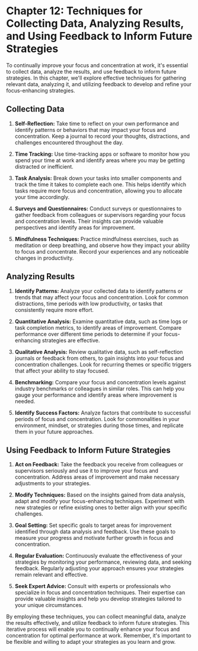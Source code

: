 Chapter 12: Techniques for Collecting Data, Analyzing Results, and Using Feedback to Inform Future Strategies
=============================================================================================================

To continually improve your focus and concentration at work, it's essential to collect data, analyze the results, and use feedback to inform future strategies. In this chapter, we'll explore effective techniques for gathering relevant data, analyzing it, and utilizing feedback to develop and refine your focus-enhancing strategies.

Collecting Data
---------------

1. **Self-Reflection:** Take time to reflect on your own performance and identify patterns or behaviors that may impact your focus and concentration. Keep a journal to record your thoughts, distractions, and challenges encountered throughout the day.

2. **Time Tracking:** Use time-tracking apps or software to monitor how you spend your time at work and identify areas where you may be getting distracted or inefficient.

3. **Task Analysis:** Break down your tasks into smaller components and track the time it takes to complete each one. This helps identify which tasks require more focus and concentration, allowing you to allocate your time accordingly.

4. **Surveys and Questionnaires:** Conduct surveys or questionnaires to gather feedback from colleagues or supervisors regarding your focus and concentration levels. Their insights can provide valuable perspectives and identify areas for improvement.

5. **Mindfulness Techniques:** Practice mindfulness exercises, such as meditation or deep breathing, and observe how they impact your ability to focus and concentrate. Record your experiences and any noticeable changes in productivity.

Analyzing Results
-----------------

1. **Identify Patterns:** Analyze your collected data to identify patterns or trends that may affect your focus and concentration. Look for common distractions, time periods with low productivity, or tasks that consistently require more effort.

2. **Quantitative Analysis:** Examine quantitative data, such as time logs or task completion metrics, to identify areas of improvement. Compare performance over different time periods to determine if your focus-enhancing strategies are effective.

3. **Qualitative Analysis:** Review qualitative data, such as self-reflection journals or feedback from others, to gain insights into your focus and concentration challenges. Look for recurring themes or specific triggers that affect your ability to stay focused.

4. **Benchmarking:** Compare your focus and concentration levels against industry benchmarks or colleagues in similar roles. This can help you gauge your performance and identify areas where improvement is needed.

5. **Identify Success Factors:** Analyze factors that contribute to successful periods of focus and concentration. Look for commonalities in your environment, mindset, or strategies during those times, and replicate them in your future approaches.

Using Feedback to Inform Future Strategies
------------------------------------------

1. **Act on Feedback:** Take the feedback you receive from colleagues or supervisors seriously and use it to improve your focus and concentration. Address areas of improvement and make necessary adjustments to your strategies.

2. **Modify Techniques:** Based on the insights gained from data analysis, adapt and modify your focus-enhancing techniques. Experiment with new strategies or refine existing ones to better align with your specific challenges.

3. **Goal Setting:** Set specific goals to target areas for improvement identified through data analysis and feedback. Use these goals to measure your progress and motivate further growth in focus and concentration.

4. **Regular Evaluation:** Continuously evaluate the effectiveness of your strategies by monitoring your performance, reviewing data, and seeking feedback. Regularly adjusting your approach ensures your strategies remain relevant and effective.

5. **Seek Expert Advice:** Consult with experts or professionals who specialize in focus and concentration techniques. Their expertise can provide valuable insights and help you develop strategies tailored to your unique circumstances.

By employing these techniques, you can collect meaningful data, analyze the results effectively, and utilize feedback to inform future strategies. This iterative process will enable you to continually enhance your focus and concentration for optimal performance at work. Remember, it's important to be flexible and willing to adapt your strategies as you learn and grow.
